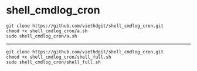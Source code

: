 # shell_cmdlog_cron
```
git clone https://github.com/viethdgit/shell_cmdlog_cron.git
chmod +x shell_cmdlog_cron/a.sh
sudo shell_cmdlog_cron/a.sh
```

*************************************************************

```
git clone https://github.com/viethdgit/shell_cmdlog_cron.git
chmod +x shell_cmdlog_cron/shell_full.sh
sudo shell_cmdlog_cron/shell_full.sh
```
